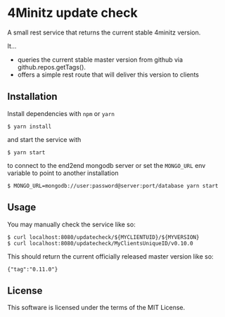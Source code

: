 # 4Minitz update check

A small rest service that returns the current stable 4minitz version.

It...
 * queries the current stable master version from github via github.repos.getTags().
 * offers a simple rest route that will deliver this version to clients


## Installation

Install dependencies with `npm` or `yarn`

    $ yarn install

and start the service with

    $ yarn start

to connect to the end2end mongodb server or set the `MONGO_URL` env variable to point to another installation

    $ MONGO_URL=mongodb://user:password@server:port/database yarn start


## Usage
You may manually check the service like so:

    $ curl localhost:8080/updatecheck/${MYCLIENTUID}/${MYVERSION}
    $ curl localhost:8080/updatecheck/MyClientsUniqueID/v0.10.0

This should return the current officially released master version like so:
 
    {"tag":"0.11.0"}


## License

This software is licensed under the terms of the MIT License.
